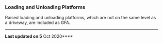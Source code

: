 ### Loading and Unloading Platforms

Raised loading and unloading platforms, which are not on the same level
as a driveway, are included as GFA.

------------------------------------------------------------------------

**Last updated on 5** Oct 2020****
